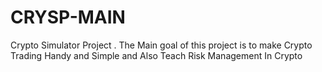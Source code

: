 # CRYSP-MAIN
Crypto Simulator Project . The Main goal of this project is to make Crypto Trading Handy and Simple and Also Teach Risk Management In Crypto
